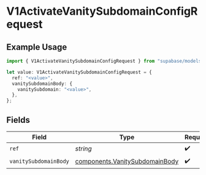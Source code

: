 # V1ActivateVanitySubdomainConfigRequest

## Example Usage

```typescript
import { V1ActivateVanitySubdomainConfigRequest } from "supabase/models/operations";

let value: V1ActivateVanitySubdomainConfigRequest = {
  ref: "<value>",
  vanitySubdomainBody: {
    vanitySubdomain: "<value>",
  },
};
```

## Fields

| Field                                                                            | Type                                                                             | Required                                                                         | Description                                                                      |
| -------------------------------------------------------------------------------- | -------------------------------------------------------------------------------- | -------------------------------------------------------------------------------- | -------------------------------------------------------------------------------- |
| `ref`                                                                            | *string*                                                                         | :heavy_check_mark:                                                               | Project ref                                                                      |
| `vanitySubdomainBody`                                                            | [components.VanitySubdomainBody](../../models/components/vanitysubdomainbody.md) | :heavy_check_mark:                                                               | N/A                                                                              |